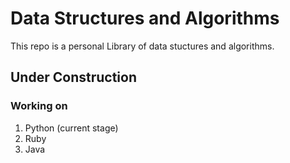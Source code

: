 # Data Structures and Algorithms
This repo is a personal Library of data stuctures and algorithms.
## Under Construction

### Working on

1. Python (current stage)
2. Ruby
3. Java
